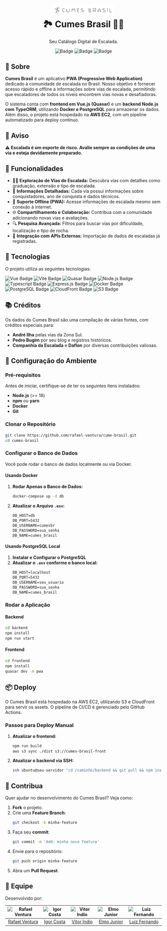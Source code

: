 <h1 align="center">
    <img alt="Cumes Brasil Logo" src="assets/logo.png" width="200px" />
    <br>
    🏞️ Cumes Brasil 🧗‍♂️
</h1>

<p align="center">
    Seu Catálogo Digital de Escalada.
</p>

<div align="center">

![Badge](https://img.shields.io/badge/status-in%20development-yellow)
![Badge](https://img.shields.io/badge/platform-web-blue)
![Badge](https://img.shields.io/badge/license-MIT-green)

</div>

## 📜 Sobre

**Cumes Brasil** é um aplicativo **PWA (Progressive Web Application)** dedicado à comunidade de escalada no Brasil. Nosso objetivo é fornecer acesso rápido e offline a informações sobre vias de escalada, permitindo que escaladores de todos os níveis encontrem vias novas e desafiadoras.

O sistema conta com **frontend em Vue.js (Quasar)** e um **backend Node.js com TypeORM**, utilizando **Docker e PostgreSQL** para armazenar os dados. Além disso, o projeto está hospedado na **AWS EC2**, com um pipeline automatizado para deploy contínuo.

## 🚧 Aviso

:warning: **Escalada é um esporte de risco. Avalie sempre as condições de uma via e esteja devidamente preparado.**

## 🚀 Funcionalidades

- 🧗‍♂️ **Exploração de Vias de Escalada:** Descubra vias com detalhes como graduação, extensão e tipo de escalada.
- 📜 **Informações Detalhadas:** Cada via possui informações sobre conquistadores, ano de conquista e dados técnicos.
- 📱 **Suporte Offline (PWA):** Acesse informações de escalada mesmo sem conexão à internet.
- 🌐 **Compartilhamento e Colaboração:** Contribua com a comunidade adicionando novas vias e avaliações.
- 🔍 **Pesquisa Avançada:** Filtros para buscar vias por dificuldade, localização e tipo de rocha.
- 🔄 **Integração com APIs Externas:** Importação de dados de escaladas já registradas.

## 🔧 Tecnologias

O projeto utiliza as seguintes tecnologias:

![Vue Badge](https://img.shields.io/badge/Vue.js-4FC08D?style=for-the-badge&logo=vuedotjs&logoColor=white)
![Vite Badge](https://img.shields.io/badge/Vite-646CFF?style=for-the-badge&logo=vite&logoColor=white)
![Quasar Badge](https://img.shields.io/badge/Quasar-1976D2?style=for-the-badge&logo=quasar&logoColor=white)
![Node.js Badge](https://img.shields.io/badge/Node.js-43853D?style=for-the-badge&logo=node.js&logoColor=white)
![Typescript Badge](https://img.shields.io/badge/Typescript-3178C6?style=for-the-badge&logo=typescript&logoColor=white)
![Express.js Badge](https://img.shields.io/badge/Express.js-404D59?style=for-the-badge)
![Docker Badge](https://img.shields.io/badge/Docker-2496ED?style=for-the-badge&logo=docker&logoColor=white)
![PostgreSQL Badge](https://img.shields.io/badge/PostgreSQL-336791?style=for-the-badge&logo=postgresql&logoColor=white)
![CloudFront Badge](https://img.shields.io/badge/AWS_CloudFront-232F3E?style=for-the-badge&logo=amazonaws&logoColor=white)
![S3 Badge](https://img.shields.io/badge/AWS_S3-569A31?style=for-the-badge&logo=amazonaws&logoColor=white)

## 📚 Créditos

Os dados do Cumes Brasil são uma compilação de várias fontes, com créditos especiais para:

- **André Ilha** pelas vias da Zona Sul.
- **Pedro Bugim** por seu blog e registros históricos.
- **Companhia da Escalada** e **Daflon** por diversas contribuições valiosas.

## 🚀 Configuração do Ambiente

### **Pré-requisitos**
Antes de iniciar, certifique-se de ter os seguintes itens instalados:

- **Node.js** (>= 18)
- **npm** ou **yarn**
- **Docker**
- **Git**

### **Clonar o Repositório**
```bash
git clone https://github.com/rafael-ventura/cume-brasil.git
cd cumes-brasil
```

### **Configurar o Banco de Dados**
Você pode rodar o banco de dados localmente ou via Docker.

#### **Usando Docker**
1. **Rodar Apenas o Banco de Dados:**
   ```bash
   docker-compose up -d db
   ```

2. **Atualizar o Arquivo `.env`:**
   ```env
   DB_HOST=db
   DB_PORT=5432  
   DB_USERNAME=cumesbr
   DB_PASSWORD=sua_senha
   DB_NAME=cumes_brasil
   ```

#### **Usando PostgreSQL Local**
1. **Instalar e Configurar o PostgreSQL**
2. **Atualizar o `.env` conforme o banco local:**
   ```env
   DB_HOST=localhost
   DB_PORT=5432
   DB_USERNAME=seu_usuario
   DB_PASSWORD=sua_senha 
   DB_NAME=cumes_brasil
   ```

### **Rodar a Aplicação**
#### **Backend**
```bash
cd backend
npm install
npm run start
```

#### **Frontend**
```bash
cd frontend
npm install
quasar dev -m pwa
```

## 📦 Deploy

O Cumes Brasil está hospedado na AWS EC2, utilizando S3 e CloudFront para servir os assets. O pipeline de CI/CD é gerenciado pelo GitHub Actions.

### **Passos para Deploy Manual**
1. **Atualizar o frontend:**
   ```bash
   npm run build
   aws s3 sync ./dist s3://cumes-brasil-front
   ```

2. **Atualizar o backend via SSH:**
   ```bash
   ssh ubuntu@seu-servidor "cd /caminho/backend && git pull && npm install && pm2 restart all"
   ```

## 🤝 Contribua

Quer ajudar no desenvolvimento do Cumes Brasil? Veja como:

1. **Fork** o projeto.
2. Crie uma **Feature Branch**:
   ```bash
   git checkout -b minha-feature
   ```
3. Faça seu **commit**:
   ```bash
   git commit -m 'Add: minha nova feature'
   ```
4. Envie para o repositório:
   ```bash
   git push origin minha-feature
   ```
5. Abra um **Pull Request**.

## 👥 Equipe

Desenvolvido por:

| <img src="https://avatars.githubusercontent.com/u/28628701?s=100&v=4" alt="Rafael Ventura" width="100px" /> | <img src="https://avatars.githubusercontent.com/u/69773445?s=100&v=4" alt="Igor Costa" width="100px" /> | <img src="https://avatars.githubusercontent.com/u/88738275?s=100&v=4" alt="Vitor Indio" width="100px" /> | <img src="https://avatars.githubusercontent.com/u/22893710?s=100&v=4" alt="Elmo Junior" width="100px" /> | <img src="https://avatars.githubusercontent.com/u/13644652?v=4" alt="Luiz Fernando" width="100px" /> |
|:----------------------------------------------------------------------------------------------------------:|:-------------------------------------------------------------------------------------------------------:|:--------------------------------------------------------------------------------------------------------:|:--------------------------------------------------------------------------------------------------------:|:----------------------------------------------------------------------------------------------------:|
|                          [Rafael Ventura](https://github.com/rafael-ventura)                               |                            [Igor Costa](https://github.com/igordeo-costa)                              |                             [Vitor Indio](https://github.com/vitorindio)                                |                               [Elmo Junior](https://github.com/elmojuh)                                 |                               [Luiz Fernando](https://github.com/luizfcneto)                        |
